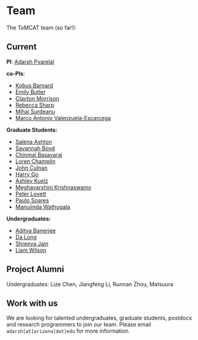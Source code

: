 Team
====

The ToMCAT team (so far!):

Current
-------

**PI**: [Adarsh Pyarelal](http://adarsh.cc)

**co-PIs**:

- [Kobus Barnard](http://kobus.ca)
- [Emily Butler](https://cals.arizona.edu/fcs/faculty/emily_butler)
- [Clayton Morrison](https://ml4ai.github.io/people/clayton/)
- [Rebecca Sharp](https://scholar.google.com/citations?user=IZlAzi0AAAAJ&hl=en&oi=ao)
- [Mihai Surdeanu](http://surdeanu.info/mihai/)
- [Marco Antonio Valenzuela-Escarcega](https://scholar.google.com/citations?user=uU2UhGIAAAAJ&hl=en)

**Graduate Students:**
- [Salena Ashton](https://github.com/SalenaAshton)
- [Savannah Boyd](https://cals.arizona.edu/fcs/grad/savannah_boyd)
- [Chinmai Basavaraj](https://www.cs.arizona.edu/person/chinmai-basavaraj-0)
- [Loren Champlin](https://ischool.arizona.edu/people/loren-champlin)
- [John Culnan](https://linguistics.arizona.edu/user/john-culnan)
- [Harry Go](https://cals.arizona.edu/fcs/grad/go_keunjae)
- [Ashley Kuelz](https://cals.arizona.edu/fcs/grad/ashley_kuelz)
- [Meghavarshini Krishnaswamy](https://linguistics.arizona.edu/user/meghavarshini-krishnaswamy)
- [Peter Lovett](https://www.cs.arizona.edu/person/peter-lovett)
- [Paulo Soares](https://www.cs.arizona.edu/person/paulo-soares)
- [Manujinda Wathugala](https://www.cs.arizona.edu/person/manujinda-wathugala)

**Undergraduates:**
- [Aditya Banerjee](https://github.com/Adi-UA)
- [Da Long](https://github.com/dl932)
- [Shreeya Jain](https://www.linkedin.com/in/shreeya-jain-0b4438122)
- [Liam Wilson](https://github.com/wilsonliam)

Project Alumni
--------------

Undergraduates: Lize Chen, Jiangfeng Li, Runnan Zhou, Matsuura

Work with us
------------

We are looking for talented undergraduates, graduate students, postdocs and
research programmers to join our team. Please email `adarsh[at]arizona[dot]edu`
for more information.
